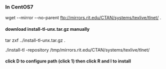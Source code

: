 ### In CentOS7 ###
wget --mirror --no-parent ftp://mirrors.rit.edu/CTAN/systems/texlive/tlnet/ .

#### download install-tl-unx.tar.gz manually
tar zxf ../install-tl-unx.tar.gz .

./install-tl -repository /tmp/mirrors.rit.edu/CTAN/systems/texlive/tlnet/

#### click D to configure path (click 1) then click R and I to install

